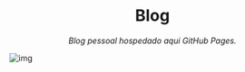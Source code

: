 <div align="center">
  <h1>Blog</h1>
  <i>Blog pessoal hospedado aqui GitHub Pages.</i>
</div>

![img](https://i.imgur.com/D0W4ATY.png)